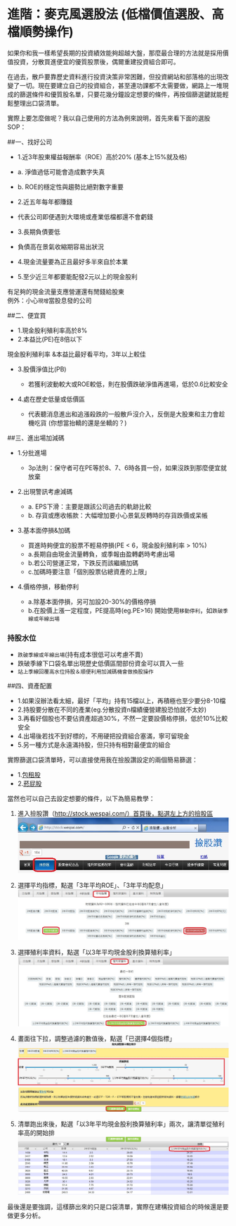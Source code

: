 # 進階：麥克風選股法 (低檔價值選股、高檔順勢操作)


如果你和我一樣希望長期的投資績效能夠超越大盤，那麼最合理的方法就是採用價值投資，分散買進便宜的優質股票後，偶爾重建投資組合即可。

在過去，散戶要靠歷史資料進行投資決策非常困難，但投資網站和部落格的出現改變了一切。現在要建立自己的投資組合，甚至連功課都不太需要做，網路上一堆現成的篩選條件和優質股名單，只要花幾分鐘設定想要的條件，再按個篩選鍵就能輕鬆整理出口袋清單。

實際上要怎麼做呢？我以自己使用的方法為例來說明，首先來看下面的選股SOP：

##一、找好公司 

- 1.近3年股東權益報酬率（ROE）高於20% (基本上15%就及格)
 - a. 淨值過低可能會造成數字失真<br>
 - b. ROE的穩定性與趨勢比絕對數字重要<br>


- 2.近五年每年都賺錢
 - 代表公司即便遇到大環境或產業低檔都還不會虧錢


- 3.長期負債要低
 - 負債高在景氣收縮期容易出狀況


- 4.現金流量要為正且最好多半來自於本業
- 5.至少近三年都要能配發2元以上的現金股利

有足夠的現金流量支應營運還有閒錢給股東<br>
例外：小心`現增`當股息發的公司

##二、便宜買

- 1.現金股利殖利率高於8%
- 2.本益比(PE)在8倍以下

現金股利殖利率 &本益比最好看平均，3年以上較佳


- 3.股價淨值比(PB) 
    - 若獲利波動較大或ROE較低，則在股價跌破淨值再進場，低於0.6比較安全


- 4.處在歷史低量或低價區
    - 代表聽消息進出和追漲殺跌的一般散戶沒介入，反倒是大股東和主力會趁機吃貨
(你想當抬轎的還是坐轎的？)


##三、進出場加減碼

- 1.分批進場
    - 3p法則：保守者可在PE等於8、7、6時各買一份，如果沒跌到那麼便宜就放棄


- 2.出現警訊考慮減碼
    - a. EPS下滑：主要是跟該公司過去的軌跡比較 <br>
    - b. 存貨或應收帳款：大幅增加要小心景氣反轉時的存貨跌價或呆帳 <br>


- 3.基本面停損&加碼
    - 買進時夠便宜的股票不輕易停損(PE < 6，現金股利殖利率 > 10%) <br>
    - a.長期自由現金流量轉負，或季報由盈轉虧時考慮出場<br>
    - b.若公司營運正常，下跌反而該繼續加碼<br>
    - c.加碼時要注意「個別股票佔總資產的上限」<br>


- 4.價格停損，移動停利
    - a.除基本面停損，另可加設20-30%的價格停損<br>
    - b.在股價上漲一定程度，PE提高時(eg.PE>16) 開始使用`移動停利`，如`跌破季線或年線出場`
    

### 持股水位 
- `跌破季線或年線出場`(持有成本很低可以考慮不賣) 
-  跌破季線下口袋名單出現歷史低價區間部份資金可以買入一些
- `站上季線回覆高水位持股＆順便利用加減碼機會做換股操作`


##四、資產配置

- 1.如果沒辦法看太細，最好「平均」持有15檔以上，再積極也至少要分8-10檔<br>
- 2.持股要分散在不同的產業(eg.分散投資n檔績優營建股恐怕就不太妙)<br>
- 3.再看好個股也不要佔資產超過30%，不然一定要設價格停損，低於10%比較安全<br>
- 4.出場後若找不到好標的，不用硬把投資組合塞滿，寧可留現金 <br>
- 5.另一種方式是永遠滿持股，但只持有相對最便宜的組合<br>

實際篩選口袋清單時，可以直接使用我在撿股讚設定的兩個簡易篩選：


- 1.[包租股](http://stock.wespai.com/p/5322)
- 2.[菸屁股](http://stock.wespai.com/p/17060)

當然也可以自己去設定想要的條件，以下為簡易教學：


1. 進入撿股讚（http://stock.wespai.com/）首頁後，點選左上方的撿股區
![](images/assets_-LtET6TDCVmUjH1zesyw_-LtMt-8TMDibEfzUSBB2_-LtMt59bdoO9hH6Kgn9O_wespai1.jpg)

2.  選擇平均指標，點選「3年平均ROE」、「3年平均配息」
![](images/assets_-LtET6TDCVmUjH1zesyw_-LtMt9eQuSbgtq-rSEg8_-LtMtWC-gcwZBZGg9S2l_wespai2.jpg)

3. 選擇殖利率資料，點選「以3年平均現金股利換算殖利率」
![](images/assets_-LtET6TDCVmUjH1zesyw_-LtMt9eQuSbgtq-rSEg8_-LtMtaT1oJG-RlhiBnpf_wespai3.jpg)

4. 畫面往下拉，調整過濾的數值後，點選「已選擇4個指標」
![](images/assets_-LtET6TDCVmUjH1zesyw_-LtMt9eQuSbgtq-rSEg8_-LtMtdTGAmspPDS7_uCI_wespai4.jpg)

5. 清單跑出來後，點選「以3年平均現金股利換算殖利率」兩次，讓清單從殖利率高的開始排
![](images/assets_-LtET6TDCVmUjH1zesyw_-LtMt9eQuSbgtq-rSEg8_-LtMtsQG1n49LHNqtzXF_wespai5.jpg)


最後還是要強調，這樣篩出來的只是口袋清單，實際在建構投資組合的時候還是要做更多分析。